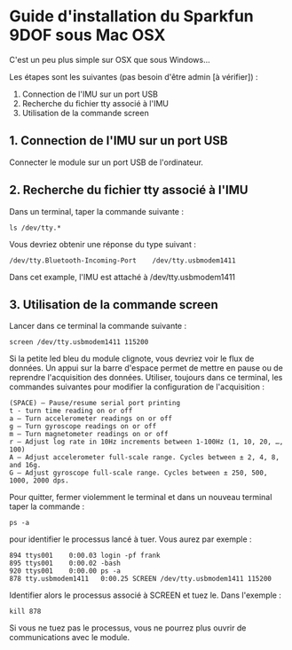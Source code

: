# Guide d'installation du Sparkfun 9DOF sous Mac OSX

C'est un peu plus simple sur OSX que sous Windows...

Les étapes sont les suivantes (pas besoin d'être admin [à vérifier]) :

1. Connection de l'IMU sur un port USB
2. Recherche du fichier tty associé à l'IMU
3. Utilisation de la commande screen

## 1. Connection de l'IMU sur un port USB
Connecter le module sur un port USB de l'ordinateur.

## 2. Recherche du fichier tty associé à l'IMU
Dans un terminal, taper la commande suivante :

    ls /dev/tty.*
Vous devriez obtenir une réponse du type suivant :

    /dev/tty.Bluetooth-Incoming-Port	/dev/tty.usbmodem1411
Dans cet example, l'IMU est attaché à /dev/tty.usbmodem1411

## 3. Utilisation de la commande screen
Lancer dans ce terminal la commande suivante :

    screen /dev/tty.usbmodem1411 115200
Si la petite led bleu du module clignote, vous devriez voir le flux de données. Un appui sur la barre d'espace permet de mettre en pause ou de reprendre l'acquisition des données. Utiliser, toujours dans ce terminal, les commandes suivantes pour modifier la configuration de l'acquisition :

    (SPACE) – Pause/resume serial port printing
    t - turn time reading on or off
    a – Turn accelerometer readings on or off
    g – Turn gyroscope readings on or off
    m – Turn magnetometer readings on or off
    r – Adjust log rate in 10Hz increments between 1-100Hz (1, 10, 20, …, 100)
    A – Adjust accelerometer full-scale range. Cycles between ± 2, 4, 8, and 16g.
    G – Adjust gyroscope full-scale range. Cycles between ± 250, 500, 1000, 2000 dps.

Pour quitter, fermer violemment le terminal et dans un nouveau terminal taper la commande :

    ps -a
pour identifier le processus lancé à tuer. Vous aurez par exemple :

    894 ttys001    0:00.03 login -pf frank
    895 ttys001    0:00.02 -bash
    920 ttys001    0:00.00 ps -a
    878 tty.usbmodem1411   0:00.25 SCREEN /dev/tty.usbmodem1411 115200
Identifier alors le processus associé à SCREEN et tuez le. Dans l'exemple :

    kill 878
Si vous ne tuez pas le processus, vous ne pourrez plus ouvrir de communications avec le module.
